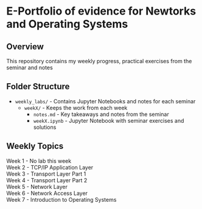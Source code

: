 # E-Portfolio of evidence for Newtorks and Operating Systems 

## Overview
This repository contains my weekly progress, practical exercises from the seminar and notes 

## Folder Structure
- `weekly_labs/` - Contains Jupyter Notebooks and notes for each seminar
  - `weekX/` - Keeps the work from each week 
    - `notes.md` - Key takeaways and notes from the seminar
    - `weekX.ipynb` - Jupyter Notebook with seminar exercises and solutions

## Weekly Topics

Week 1 - No lab this week <br />
Week 2 - TCP/IP Application Layer <br />
Week 3 - Transport Layer Part 1 <br />
Week 4 - Transport Layer Part 2 <br />
Week 5 - Network Layer <br />
Week 6 - Network Access Layer <br />
Week 7 - Introduction to Operating Systems <br />
